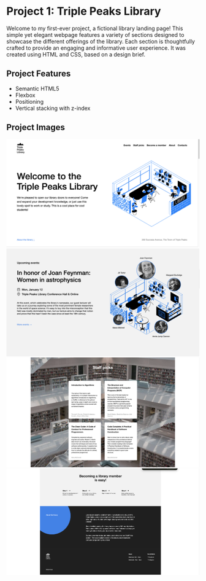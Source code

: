 # Project 1: Triple Peaks Library

Welcome to my first-ever project, a fictional library landing page! This simple yet elegant webpage features a variety of sections designed to showcase the different offerings of the library. Each section is thoughtfully crafted to provide an engaging and informative user experience. It was created using HTML and CSS, based on a design brief.

## Project Features

- Semantic HTML5
- Flexbox
- Positioning
- Vertical stacking with z-index

## Project Images

![First Page](./images/project%20images/Page1.png)
![Second Page](./images/project%20images/Page2.png)
![Third Page](./images/project%20images/Page3.png)
![Fourth Page](./images/project%20images/Page4.png)
